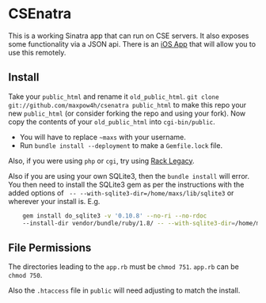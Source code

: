 # CSEnatra

This is a working Sinatra app that can run on CSE
servers. It also exposes some functionality via
a JSON api. There is an [iOS App](https://github.com/maxpow4h/k17_ios)
that will allow you to use this remotely.

## Install

Take your `public_html` and rename it `old_public_html`.
`git clone git://github.com/maxpow4h/csenatra public_html`
to make this repo your new `public_html` (or consider forking
the repo and using your fork). Now copy the contents of your
`old_public_html` into `cgi-bin/public`.

- You will have to replace `~maxs` with your username.
- Run `bundle install --deployment` to make a `Gemfile.lock` file.

Also, if you were using `php` or `cgi`, try using
[Rack Legacy](https://github.com/eric1234/rack-legacy).

Also if you are using your own SQLite3, then the `bundle install` will
error. You then need to install the SQLite3 gem as per the instructions
with the added options of ` -- --with-sqlite3-dir=/home/maxs/lib/sqlite3`
or wherever your install is. E.g.

```sh
    gem install do_sqlite3 -v '0.10.8' --no-ri --no-rdoc
    --install-dir vendor/bundle/ruby/1.8/ -- --with-sqlite3-dir=/home/maxs/lib/sqlite3
```

## File Permissions

The directories leading to the `app.rb` must be `chmod 751`.
`app.rb` can be `chmod 750`.

Also the `.htaccess` file in `public` will need adjusting to match
the install.
